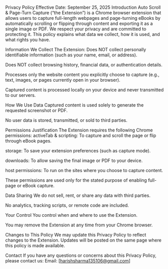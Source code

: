 Privacy Policy
Effective Date: September 25, 2025
Introduction
Auto Scroll & Page-Turn Capture (“the Extension”) is a Chrome browser extension that allows users to capture full-length webpages and page-turning eBooks by automatically scrolling or flipping through content and exporting it as a single image or PDF.
We respect your privacy and are committed to protecting it. This policy explains what data we collect, how it is used, and what rights you have.

Information We Collect
The Extension:
Does NOT collect personally identifiable information (such as your name, email, or address).


Does NOT collect browsing history, financial data, or authentication details.


Processes only the website content you explicitly choose to capture (e.g., text, images, or pages currently open in your browser).


Captured content is processed locally on your device and never transmitted to our servers.

How We Use Data
Captured content is used solely to generate the requested screenshot or PDF.


No user data is stored, transmitted, or sold to third parties.



Permissions Justification
The Extension requires the following Chrome permissions:
activeTab & scripting: To capture and scroll the page or flip through eBook pages.


storage: To save your extension preferences (such as capture mode).


downloads: To allow saving the final image or PDF to your device.


host permissions: To run on the sites where you choose to capture content.


These permissions are used only for the stated purpose of enabling full-page or eBook capture.

Data Sharing
We do not sell, rent, or share any data with third parties.


No analytics, tracking scripts, or remote code are included.



Your Control
You control when and where to use the Extension.


You may remove the Extension at any time from your Chrome browser.



Changes to This Policy
We may update this Privacy Policy to reflect changes to the Extension. Updates will be posted on the same page where this policy is made available.

Contact
If you have any questions or concerns about this Privacy Policy, please contact us:
Email: [harishsharma135106@gmail.com]

